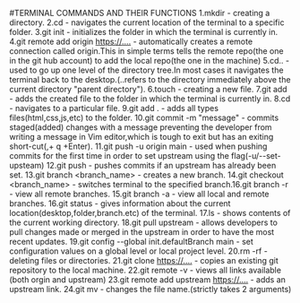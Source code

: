 #TERMINAL COMMANDS AND THEIR FUNCTIONS
1.mkdir <folder> - creating a directory.
2.cd <folder> - navigates the current location of the terminal to a specific folder.
3.git init - initializes the folder in which the terminal is currently in.
4.git remote add origin <https://....> - automatically creates a remote connection called origin.This in simple terms tells the remote repo(the one in the git hub account) to add the local repo(the one in the machine)
5.cd.. - used to go up one level of the directory tree.In most cases it navigates the terminal back to the desktop.(..refers to the directory immediately above the current directory "parent directory").
6.touch <file> - creating a new file.
7.git add <file> - adds the created file to the folder in which the terminal is currently in.
8.cd <file> - navigates to a particular file.
9.git add . - adds all types files(html,css,js,etc) to the folder.
10.git commit -m "message" - commits staged(added) changes with a message preventing the developer from writing a message in Vim editor,which is tough to exit but has an exiting short-cut(,+ q +Enter).
11.git push -u origin main - used when pushing commits for the first time in order to set upstream using the flag(-u/--set-upsteam)
12.git push - pushes commits if an upstream has already been set.
13.git branch <branch_name> - creates a new branch.
14.git checkout <branch_name> - switches terminal to the specified branch.16.git branch -r - view all remote branches.
15.git branch -a - view all local and remote branches.
16.git status - gives information about the current location(desktop,folder,branch.etc) of the terminal.
17.ls - shows contents of the current working directory.
18.git pull upstream - allows developers to pull changes made or merged in the upstream in order to have the most recent updates.
19.git config --global init.defaultBranch main - set configuration values on a global level or local project level.
20.rm -rf - deleting files or directories.
21.git clone <https://....> - copies an existing git repository to the local machine.
22.git remote -v - views all links available (both orgin and upstream)
23.git remote add upstream <https://....> - adds an upstream link.
24.git mv <oldfile> <newfile> - changes the file name.(strictly takes 2 arguments)
